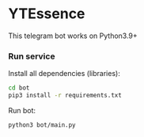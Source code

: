 # YTEssence
This telegram bot works on Python3.9+

### Run service

Install all dependencies (libraries):
```bash
cd bot
pip3 install -r requirements.txt
```
Run bot:
```bash
python3 bot/main.py
```